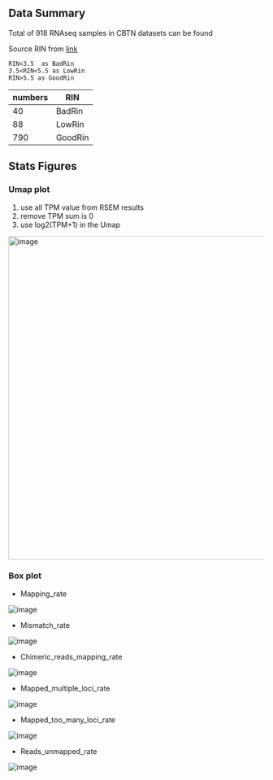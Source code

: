 ## Data Summary

Total of 918 RNAseq samples in CBTN datasets can be found

Source RIN from [link](https://chop365-my.sharepoint.com/:x:/g/personal/sullivanca_chop_edu/EZUZbpJOsmRDrI_o97k68MIB_VFw5ijByrEoFBbCc0-UHw?e=Uureko)

```
RIN<3.5  as BadRin
3.5<RIN<5.5 as LowRin
RIN>5.5 as GoodRin

```

numbers  | RIN
------------- | -------------
40  | BadRin
88  | LowRin
790 |GoodRin


## Stats Figures

### Umap plot

1. use all TPM value from RSEM results 
2. remove TPM sum is 0 
3. use log2(TPM+1) in the Umap

<img width="636" alt="image" src="https://user-images.githubusercontent.com/14929845/170528820-49e13994-a6bd-4f46-a595-de33d0e32e0a.png">

### Box plot

- Mapping_rate

![image](https://user-images.githubusercontent.com/14929845/170529481-20cfe581-c58c-4536-b0e3-9c8d28062afa.png)

- Mismatch_rate

![image](https://user-images.githubusercontent.com/14929845/170529679-186ebb8f-eba4-4aa9-b855-48423ffc0ee9.png)

- Chimeric_reads_mapping_rate

![image](https://user-images.githubusercontent.com/14929845/170529852-9cb6b524-044e-41a7-b73d-6156d09b8bd5.png)

- Mapped_multiple_loci_rate

![image](https://user-images.githubusercontent.com/14929845/170530003-38625ac7-f063-4f1d-86e4-b885f06c1b9d.png)

- Mapped_too_many_loci_rate

![image](https://user-images.githubusercontent.com/14929845/170530103-a0666cee-848b-429e-9baf-e7e3dc66d6f2.png)

- Reads_unmapped_rate

![image](https://user-images.githubusercontent.com/14929845/170530177-851f4dbe-fc37-4d83-9b90-6777cff7f2a4.png)

